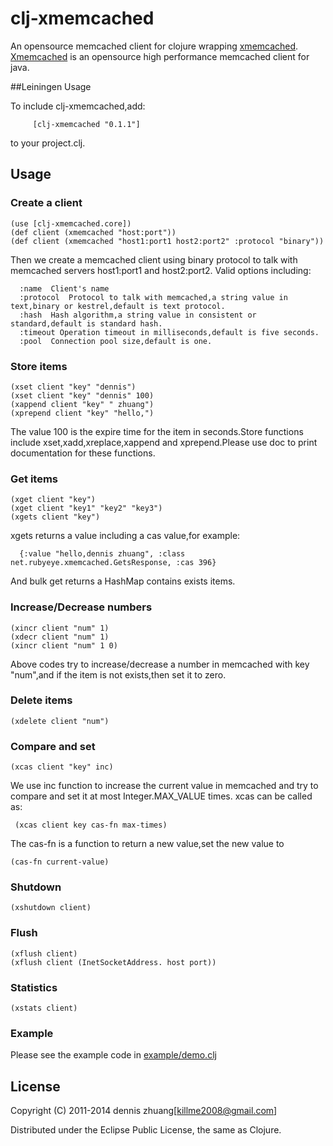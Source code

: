 # clj-xmemcached

An opensource memcached client for clojure wrapping [xmemcached](http://code.google.com/p/xmemcached/). [Xmemcached](http://code.google.com/p/xmemcached/) is an opensource high performance memcached client for java.

##Leiningen Usage

To include clj-xmemcached,add:

   		 [clj-xmemcached "0.1.1"]

to your project.clj.

## Usage

### Create a client

    (use [clj-xmemcached.core])
	(def client (xmemcached "host:port"))
	(def client (xmemcached "host1:port1 host2:port2" :protocol "binary"))

Then we create a memcached client using binary protocol to talk with memcached servers host1:port1 and host2:port2.
Valid options including:

	  :name  Client's name
	  :protocol  Protocol to talk with memcached,a string value in text,binary or kestrel,default is text protocol.
	  :hash  Hash algorithm,a string value in consistent or standard,default is standard hash.
	  :timeout Operation timeout in milliseconds,default is five seconds.
	  :pool  Connection pool size,default is one.

### Store items

	(xset client "key" "dennis")
	(xset client "key" "dennis" 100)
	(xappend client "key" " zhuang")
	(xprepend client "key" "hello,")

The value 100 is the expire time for the item in seconds.Store functions include xset,xadd,xreplace,xappend and xprepend.Please use doc to print documentation for these functions.

### Get items

	(xget client "key")
	(xget client "key1" "key2" "key3")
	(xgets client "key")

xgets returns a value including a cas value,for example:

	  {:value "hello,dennis zhuang", :class net.rubyeye.xmemcached.GetsResponse, :cas 396}

And bulk get returns a HashMap contains exists items.

### Increase/Decrease numbers

	(xincr client "num" 1)
	(xdecr client "num" 1)
	(xincr client "num" 1 0)

Above codes try to increase/decrease a number in memcached with key "num",and if the item is not exists,then set it to zero.

### Delete items

	(xdelete client "num")

### Compare and set

	(xcas client "key" inc)

We use inc function to increase the current value in memcached and try to compare and set it at most Integer.MAX_VALUE times.
xcas can be called as:

	 (xcas client key cas-fn max-times)

The cas-fn is a function to return a new value,set the new value to 

	(cas-fn current-value)

### Shutdown

	(xshutdown client)

### Flush

	(xflush client)
	(xflush client (InetSocketAddress. host port))

### Statistics

	(xstats client)

### Example

Please see the example code in [example/demo.clj](https://github.com/killme2008/clj-xmemcached/blob/master/example/demo.clj)

## License

Copyright (C) 2011-2014 dennis zhuang[killme2008@gmail.com]

Distributed under the Eclipse Public License, the same as Clojure.
